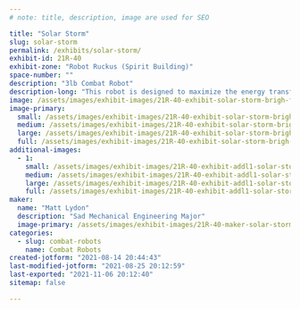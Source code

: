 ```yaml
---
# note: title, description, image are used for SEO

title: "Solar Storm"
slug: solar-storm
permalink: /exhibits/solar-storm/
exhibit-id: 21R-40
exhibit-zone: "Robot Ruckus (Spirit Building)"
space-number: ""
description: "3lb Combat Robot"
description-long: "This robot is designed to maximize the energy transfer between its opponents and the horizontally spinning bar mounted underneath the chassis."
image: /assets/images/exhibit-images/21R-40-exhibit-solar-storm-brigh-full-bot-large.png
image-primary: 
  small: /assets/images/exhibit-images/21R-40-exhibit-solar-storm-brigh-full-bot-small.png
  medium: /assets/images/exhibit-images/21R-40-exhibit-solar-storm-brigh-full-bot-medium.png
  large: /assets/images/exhibit-images/21R-40-exhibit-solar-storm-brigh-full-bot-large.png
  full: /assets/images/exhibit-images/21R-40-exhibit-solar-storm-brigh-full-bot-full.png
additional-images: 
  - 1:
    small: /assets/images/exhibit-images/21R-40-exhibit-addl1-solar-storm-full-bot-assembly-unifinished-small.png
    medium: /assets/images/exhibit-images/21R-40-exhibit-addl1-solar-storm-full-bot-assembly-unifinished-medium.png
    large: /assets/images/exhibit-images/21R-40-exhibit-addl1-solar-storm-full-bot-assembly-unifinished-large.png
    full: /assets/images/exhibit-images/21R-40-exhibit-addl1-solar-storm-full-bot-assembly-unifinished-full.png
maker: 
  name: "Matt Lydon"
  description: "Sad Mechanical Engineering Major"
  image-primary: /assets/images/exhibit-images/21R-40-maker-solar-storm-screenshot-2021-08-14-203947-medium.png
categories: 
  - slug: combat-robots
    name: Combat Robots
created-jotform: "2021-08-14 20:44:43"
last-modified-jotform: "2021-08-25 20:12:59"
last-exported: "2021-11-06 20:12:40"
sitemap: false

---
```

